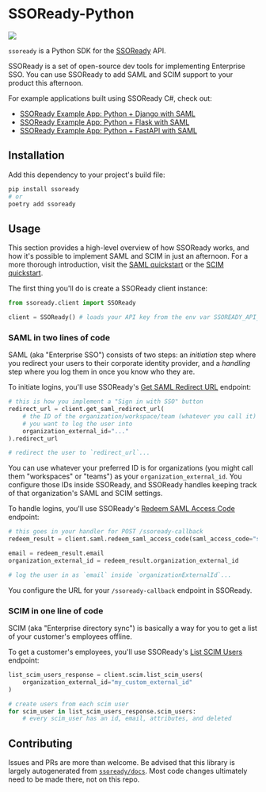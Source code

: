 # SSOReady-Python

[![](https://img.shields.io/pypi/v/ssoready)](https://pypi.org/project/ssoready/)

`ssoready` is a Python SDK for the [SSOReady](https://ssoready.com) API.

SSOReady is a set of open-source dev tools for implementing Enterprise SSO. You
can use SSOReady to add SAML and SCIM support to your product this afternoon.

For example applications built using SSOReady C#, check out:

- [SSOReady Example App: Python + Django with SAML](https://github.com/ssoready/ssoready-example-app-python-django-saml)
- [SSOReady Example App: Python + Flask with SAML](https://github.com/ssoready/ssoready-example-app-python-flask-saml)
- [SSOReady Example App: Python + FastAPI with SAML](https://github.com/ssoready/ssoready-example-app-python-fastapi-saml)

## Installation

Add this dependency to your project's build file:

```bash
pip install ssoready
# or
poetry add ssoready
```

## Usage

This section provides a high-level overview of how SSOReady works, and how it's
possible to implement SAML and SCIM in just an afternoon. For a more thorough
introduction, visit the [SAML
quickstart](https://ssoready.com/docs/saml/saml-quickstart) or the [SCIM
quickstart](https://ssoready.com/docs/scim/scim-quickstart).

The first thing you'll do is create a SSOReady client instance:

```python
from ssoready.client import SSOReady

client = SSOReady() # loads your API key from the env var SSOREADY_API_KEY
```

### SAML in two lines of code

SAML (aka "Enterprise SSO") consists of two steps: an _initiation_ step where
you redirect your users to their corporate identity provider, and a _handling_
step where you log them in once you know who they are.

To initiate logins, you'll use SSOReady's [Get SAML Redirect
URL](https://ssoready.com/docs/api-reference/saml/get-saml-redirect-url)
endpoint:

```python
# this is how you implement a "Sign in with SSO" button
redirect_url = client.get_saml_redirect_url(
    # the ID of the organization/workspace/team (whatever you call it)
    # you want to log the user into
    organization_external_id="..."
).redirect_url

# redirect the user to `redirect_url`...
```

You can use whatever your preferred ID is for organizations (you might call them
"workspaces" or "teams") as your `organization_external_id`. You configure those
IDs inside SSOReady, and SSOReady handles keeping track of that organization's
SAML and SCIM settings.

To handle logins, you'll use SSOReady's [Redeem SAML Access
Code](https://ssoready.com/docs/api-reference/saml/redeem-saml-access-code) endpoint:

```python
# this goes in your handler for POST /ssoready-callback
redeem_result = client.saml.redeem_saml_access_code(saml_access_code="saml_access_code_...")

email = redeem_result.email
organization_external_id = redeem_result.organization_external_id

# log the user in as `email` inside `organizationExternalId`...
```

You configure the URL for your `/ssoready-callback` endpoint in SSOReady.

### SCIM in one line of code

SCIM (aka "Enterprise directory sync") is basically a way for you to get a list
of your customer's employees offline.

To get a customer's employees, you'll use SSOReady's [List SCIM
Users](https://ssoready.com/docs/api-reference/scim/list-scim-users) endpoint:

```python
list_scim_users_response = client.scim.list_scim_users(
    organization_external_id="my_custom_external_id"
)

# create users from each scim user
for scim_user in list_scim_users_response.scim_users:
    # every scim_user has an id, email, attributes, and deleted
```

## Contributing

Issues and PRs are more than welcome. Be advised that this library is largely
autogenerated from [`ssoready/docs`](https://github.com/ssoready/docs). Most
code changes ultimately need to be made there, not on this repo.
